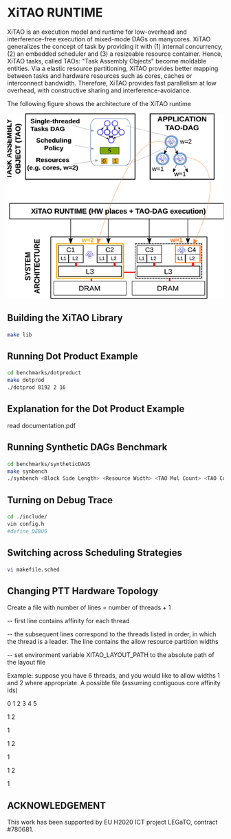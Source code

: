 # XiTAO RUNTIME #
XiTAO is an execution model and runtime for low-overhead and interference-free execution of mixed-mode DAGs on manycores. XiTAO generalizes the concept of task by providing it with (1) internal concurrency, (2) an embedded scheduler and (3) a resizeable resource container. Hence, XiTAO tasks, called TAOs: "Task Assembly Objects" become moldable entities. Via a elastic resource partitioning, XiTAO provides better mapping between tasks and hardware resources such as cores, caches or interconnect bandwidth. Therefore, XiTAO provides fast parallelism at low overhead, with constructive sharing and interference-avoidance. 

The following figure shows the architecture of the XiTAO runtime


![Image of the XiTAO Arch](xitao_arch.png)

## Building the XiTAO Library ##
```bash
make lib
```

## Running Dot Product Example ##
```bash
cd benchmarks/dotproduct
make dotprod
./dotprod 8192 2 16
```

## Explanation for the Dot Product Example ##
read documentation.pdf


## Running Synthetic DAGs Benchmark ##
```bash
cd benchmarks/syntheticDAGS
make synbench
./synbench <Block Side Length> <Resource Width> <TAO Mul Count> <TAO Copy Count> <TAO Stencil Count> <Degree of Parallelism>
```

## Turning on Debug Trace ##
```bash
cd ./include/
vim config.h
#define DEBUG
```

## Switching across Scheduling Strategies ##
```bash
vi makefile.sched
```

## Changing PTT Hardware Topology ##
Create a file with number of lines = number of threads + 1

-- first line contains affinity for each thread

-- the subsequent lines correspond to the threads listed in order, in which the thread is a leader. The line contains the allow resource partition widths

-- set environment variable XITAO_LAYOUT_PATH to the absolute path of the layout file

Example: suppose you have 6 threads, and you would like to allow widths 1 and 2 where appropriate. A possible file (assuming contiguous core affinity ids)

0 1 2 3 4 5

1 2

1

1 2

1

1 2

1


## ACKNOWLEDGEMENT ##
This work has been supported by EU H2020 ICT project LEGaTO, contract #780681.

